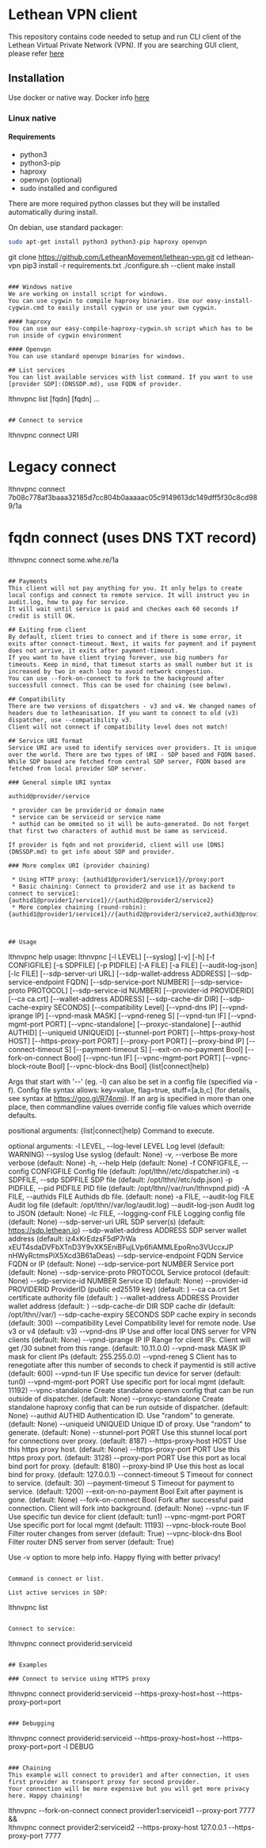 # Lethean VPN client
This repository contains code needed to setup and run CLI client of the Lethean Virtual Private Network (VPN).
If you are searching GUI client, please refer [here](https://github.com/LetheanMovement/lethean-gui)

## Installation
Use docker or native way. Docker info [here](README.md)

### Linux native
#### Requirements
 * python3
 * python3-pip
 * haproxy
 * openvpn (optional)
 * sudo installed and configured

There are more required python classes but they will be installed automatically during install.

On debian, use standard packager:
```bash
sudo apt-get install python3 python3-pip haproxy openvpn
```
git clone https://github.com/LetheanMovement/lethean-vpn.git
cd lethean-vpn
pip3 install -r requirements.txt
./configure.sh --client
make install
```

### Windows native
We are working on install script for windows. 
You can use cygwin to compile haproxy binaries. Use our easy-install-cygwin.cmd to easily install cygwin or use your own cygwin.

#### haproxy
You can use our easy-compile-haproxy-cygwin.sh script which has to be run inside of cygwin environment

#### Openvpn
You can use standard openvpn binaries for windows.

## List services
You can list available services with list command. If you want to use [provider SDP]:(DNSSDP.md), use FQDN of provider.
```
lthnvpnc list [fqdn] [fqdn] ...

```

## Connect to service
```
lthnvpnc connect URI
# Legacy connect
lthnvpnc connect 7b08c778af3baaa32185d7cc804b0aaaaac05c9149613dc149dff5f30c8cd989/1a 
# fqdn connect (uses DNS TXT record)
lthnvpnc connect some.whe.re/1a 
```

## Payments
This client will not pay anything for you. It only helps to create local configs and connect to remote service. It will instruct you in audit.log, how to pay for service.
It will wait until service is paid and checkes each 60 seconds if credit is still OK.

## Exiting from client
By default, client tries to connect and if there is some error, it exits after connect-timeout. Next, it waits for payment and if payment does not arrive, it exits after payment-timeout.
If you want to have client trying forever, use big numbers for timeouts. Keep in mind, that timeout starts as small number but it is increased by two in each loop to avoid network congestion.
You can use --fork-on-connect to fork to the background after successfull connect. This can be used for chaining (see below).

## Compatibility
There are two versions of dispatchers - v3 and v4. We changed names of headers due to letheanisation. If you want to connect to old (v3) dispatcher, use --compatibility v3.
Client will not connect if compatibility level does not match!

## Service URI format
Service URI are used to identify services over providers. It is unique over the world. There are two types of URI - SDP based and FQDN based.
While SDP based are fetched from central SDP server, FQDN based are fetched from local provider SDP server.

### General simple URI syntax

authid@provider/service

 * provider can be providerid or domain name
 * service can be serviceid or service name
 * authid can be ommited so it will be auto-generated. Do not forget that first two characters of authid must be same as serviceid.

If provider is fqdn and not providerid, client will use [DNS](DNSSDP.md) to get info about SDP and provider. 

### More complex URI (provider chaining)

 * Using HTTP proxy: {authid1@provider1/service1}//proxy:port
 * Basic chaining: Connect to provider2 and use it as backend to connect to service1: {authid1@provider1/service1}//{authid2@provider2/service2}
 * More complex chaining (round-robin): {authid1@provider1/service1}//{authid2@provider2/service2,authid3@provider3/service3}



## Usage
```
lthnvpnc help
usage: lthnvpnc [-l LEVEL] [--syslog] [-v] [-h] [-f CONFIGFILE] [-s SDPFILE]
                [-p PIDFILE] [-A FILE] [-a FILE] [--audit-log-json] [-lc FILE]
                [--sdp-server-uri URL] [--sdp-wallet-address ADDRESS]
                [--sdp-service-endpoint FQDN] [--sdp-service-port NUMBER]
                [--sdp-service-proto PROTOCOL] [--sdp-service-id NUMBER]
                [--provider-id PROVIDERID] [--ca ca.crt]
                [--wallet-address ADDRESS] [--sdp-cache-dir DIR]
                [--sdp-cache-expiry SECONDS] [--compatibility Level]
                [--vpnd-dns IP] [--vpnd-iprange IP] [--vpnd-mask MASK]
                [--vpnd-reneg S] [--vpnd-tun IF] [--vpnd-mgmt-port PORT]
                [--vpnc-standalone] [--proxyc-standalone] [--authid AUTHID]
                [--uniqueid UNIQUEID] [--stunnel-port PORT]
                [--https-proxy-host HOST] [--https-proxy-port PORT]
                [--proxy-port PORT] [--proxy-bind IP] [--connect-timeout S]
                [--payment-timeout S] [--exit-on-no-payment Bool]
                [--fork-on-connect Bool] [--vpnc-tun IF]
                [--vpnc-mgmt-port PORT] [--vpnc-block-route Bool]
                [--vpnc-block-dns Bool]
                {list|connect|help}

Args that start with '--' (eg. -l) can also be set in a config file (specified
via -f). Config file syntax allows: key=value, flag=true, stuff=[a,b,c] (for
details, see syntax at https://goo.gl/R74nmi). If an arg is specified in more
than one place, then commandline values override config file values which
override defaults.

positional arguments:
  {list|connect|help}   Command to execute.

optional arguments:
  -l LEVEL, --log-level LEVEL
                        Log level (default: WARNING)
  --syslog              Use syslog (default: None)
  -v, --verbose         Be more verbose (default: None)
  -h, --help            Help (default: None)
  -f CONFIGFILE, --config CONFIGFILE
                        Config file (default: /opt/lthn//etc/dispatcher.ini)
  -s SDPFILE, --sdp SDPFILE
                        SDP file (default: /opt/lthn//etc/sdp.json)
  -p PIDFILE, --pid PIDFILE
                        PID file (default: /opt/lthn//var/run/lthnvpnd.pid)
  -A FILE, --authids FILE
                        Authids db file. (default: none)
  -a FILE, --audit-log FILE
                        Audit log file (default: /opt/lthn//var/log/audit.log)
  --audit-log-json      Audit log to JSON (default: None)
  -lc FILE, --logging-conf FILE
                        Logging config file (default: None)
  --sdp-server-uri URL  SDP server(s) (default: https://sdp.lethean.io)
  --sdp-wallet-address ADDRESS
                        SDP server wallet address (default: iz4xKrEdzsF5dP7rWa
                        xEUT4sdaDVFbXTnD3Y9vXK5EniBFujLVp6fiAMMLEpoRno3VUccxJP
                        nHWyRctmsPiX5Xcd3B61aDeas)
  --sdp-service-endpoint FQDN
                        Service FQDN or IP (default: None)
  --sdp-service-port NUMBER
                        Service port (default: None)
  --sdp-service-proto PROTOCOL
                        Service protocol (default: None)
  --sdp-service-id NUMBER
                        Service ID (default: None)
  --provider-id PROVIDERID
                        ProviderID (public ed25519 key) (default: <NOID>)
  --ca ca.crt           Set certificate authority file (default: <NOCA>)
  --wallet-address ADDRESS
                        Provider wallet address (default: <NOADDR>)
  --sdp-cache-dir DIR   SDP cache dir (default: /opt/lthn//var/)
  --sdp-cache-expiry SECONDS
                        SDP cache expiry in seconds (default: 300)
  --compatibility Level
                        Compatibility level for remote node. Use v3 or v4
                        (default: v3)
  --vpnd-dns IP         Use and offer local DNS server for VPN clients
                        (default: None)
  --vpnd-iprange IP     IP Range for client IPs. Client will get /30 subnet
                        from this range. (default: 10.11.0.0)
  --vpnd-mask MASK      IP mask for client IPs (default: 255.255.0.0)
  --vpnd-reneg S        Client has to renegotiate after this number of seconds
                        to check if paymentid is still active (default: 600)
  --vpnd-tun IF         Use specific tun device for server (default: tun0)
  --vpnd-mgmt-port PORT
                        Use specific port for local mgmt (default: 11192)
  --vpnc-standalone     Create standalone openvn config that can be run
                        outside of dispatcher. (default: None)
  --proxyc-standalone   Create standalone haproxy config that can be run
                        outside of dispatcher. (default: None)
  --authid AUTHID       Authentication ID. Use "random" to generate. (default:
                        None)
  --uniqueid UNIQUEID   Unique ID of proxy. Use "random" to generate.
                        (default: None)
  --stunnel-port PORT   Use this stunnel local port for connections over
                        proxy. (default: 8187)
  --https-proxy-host HOST
                        Use this https proxy host. (default: None)
  --https-proxy-port PORT
                        Use this https proxy port. (default: 3128)
  --proxy-port PORT     Use this port as local bind port for proxy. (default:
                        8180)
  --proxy-bind IP       Use this host as local bind for proxy. (default:
                        127.0.0.1)
  --connect-timeout S   Timeout for connect to service. (default: 30)
  --payment-timeout S   Timeout for payment to service. (default: 1200)
  --exit-on-no-payment Bool
                        Exit after payment is gone. (default: None)
  --fork-on-connect Bool
                        Fork after successful paid connection. Client will
                        fork into background. (default: None)
  --vpnc-tun IF         Use specific tun device for client (default: tun1)
  --vpnc-mgmt-port PORT
                        Use specific port for local mgmt (default: 11193)
  --vpnc-block-route Bool
                        Filter router changes from server (default: True)
  --vpnc-block-dns Bool
                        Filter router DNS server from server (default: True)

Use -v option to more help info.
Happy flying with better privacy!

```

Command is connect or list.

List active services in SDP:
```
lthnvpnc list
```

Connect to service:
```
lthnvpnc connect providerid:serviceid
```

## Examples

### Connect to service using HTTPS proxy
```
lthnvpnc connect providerid:serviceid --https-proxy-host=host --https-proxy-port=port
```

### Debugging
```
lthnvpnc connect providerid:serviceid --https-proxy-host=host --https-proxy-port=port -l DEBUG
```

### Chaining
This example will connect to provider1 and after connection, it uses first provider as transport proxy for second provider.
Your connection will be more expensive but you will get more privacy here. Happy chaining! 
```
lthnvpnc --fork-on-connect connect provider1:serviceid1 --proxy-port 7777 && \
lthnvpnc connect provider2:serviceid2 --https-proxy-host 127.0.0.1 --https-proxy-port 7777
```
